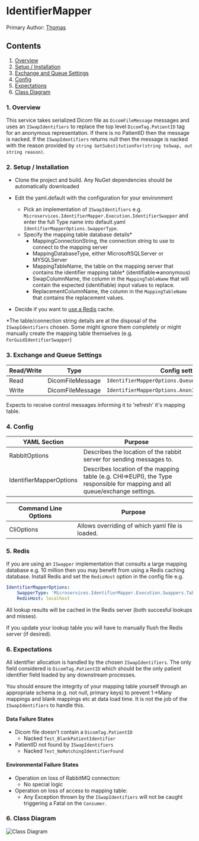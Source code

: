 # IdentifierMapper

Primary Author: [Thomas](https://github.com/tznind)

## Contents
 1. [Overview](#1-overview)
 2. [Setup / Installation](#2-setup--installation)
 3. [Exchange and Queue Settings](#3-exchange-and-queue-settings)
 4. [Config](#4-config)
 5. [Expectations](#5-expectations)
 6. [Class Diagram](#6-class-diagram)

### 1. Overview
This service takes serialized Dicom file as `DicomFileMessage` messages and uses an `ISwapIdentifiers` to replace the top level `DicomTag.PatientID` tag for an anonymous representation.  If there is no PatientID then the message is nacked. If the `ISwapIdentifiers` returns null then the message is nacked with the reason provided by `string GetSubstitutionFor(string toSwap, out string reason)`.

### 2. Setup / Installation
- Clone the project and build. Any NuGet dependencies should be automatically downloaded
- Edit the yaml.default with the configuration for your environment
	- Pick an implementation of `ISwapIdentifiers` e.g. `Microservices.IdentifierMapper.Execution.IdentifierSwapper` and enter the full Type name into default.yaml `IdentifierMapperOptions.SwapperType`.
	- Specify the mapping table database details*
		- MappingConnectionString, the connection string to use to connect to the mapping server 
		- MappingDatabaseType, either MicrosoftSQLServer or MYSQLServer
		- MappingTableName, the table on the mapping server that contains the identifier mapping table* (identifiable=>anonymous)
		- SwapColumnName, the column in the `MappingTableName` that will contain the expected (identifiable) input values to replace.
		- ReplacementColumnName, the column in the `MappingTableName` that contains the replacement values.

- Decide if you want to [use a Redis](#Redis) cache.

*The table/connection string details are at the disposal of the `ISwapIdentifiers` chosen.  Some might ignore them completely or might manually create the mapping table themselves (e.g. `ForGuidIdentifierSwapper`)

### 3. Exchange and Queue Settings
| Read/Write | Type | Config setting |
| ------------- | ------------- |------------- |
| Read | DicomFileMessage | `IdentifierMapperOptions.QueueName` |
| Write | DicomFileMessage | `IdentifierMapperOptions.AnonImagesProducerOptions` |

Expects to receive control messages informing it to 'refresh' it's mapping table.

### 4. Config
| YAML Section  | Purpose |
| ------------- | ------------- |
| RabbitOptions | Describes the location of the rabbit server for sending messages to. |
| IdentifierMapperOptions | Describes location of the mapping table (e.g. CHI=>EUPI), the Type responsible for mapping and all queue/exchange settings.|

| Command Line Options | Purpose |
| ------------- | ------------- |
|CliOptions | Allows overriding of which yaml file is loaded. |

### 5. Redis

If you are using an `ISwapper` implementation that consults a large mapping database e.g. 10 million then you may benefit from using a Redis caching database.  Install Redis and set the `RedisHost` option in the config file e.g.

```yaml
IdentifierMapperOptions:
    SwapperType: 'Microservices.IdentifierMapper.Execution.Swappers.TableLookupSwapper'
    RedisHost: localhost
```

All lookup results will be cached in the Redis server (both succesful lookups and misses).

If you update your lookup table you will have to manually flush the Redis server (if desired).

### 6. Expectations

All identifier allocation is handled by the chosen `ISwapIdentifiers`.  The only field considered is `DicomTag.PatientID` which should be the only patient identifier field loaded by any downstream processes.

You should ensure the integrity of your mapping table yourself through an appropriate schema (e.g. not null, primary keys) to prevent 1->Many mappings and blank mappings etc at data load time.  It is not the job of the `ISwapIdentifiers` to handle this.

#### Data Failure States
- Dicom file doesn't contain a `DicomTag.PatientID`
	- Nacked `Test_BlankPatientIdentifier`
- PatientID not found by `ISwapIdentifiers`
	- Nacked `Test_NoMatchingIdentifierFound`

#### Environmental Failure States
 - Operation on loss of RabbitMQ connection:
	- No special logic
- Operation on loss of access to mapping table:
	- Any Exception thrown by the `ISwapIdentifiers` will not be caught triggering a Fatal on the `Consumer`.

### 6. Class Diagram
![Class Diagram](./Images/ClassDiagram.png)
